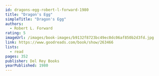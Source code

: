 ```yaml
---
id: dragons-egg-robert-l-forward-1980
title: "Dragon's Egg"
simpleTitle: "Dragon's Egg"
authors:
  - Robert L. Forward
rating: 5
imageUrl: /images/book-images/b9132f8723bc49ec0dc06af850b2d3fd.jpg
link: https://www.goodreads.com/book/show/263466
lists:
  - read
pages: 352
publisher: Del Rey Books
yearPublished: 1980
---
```

